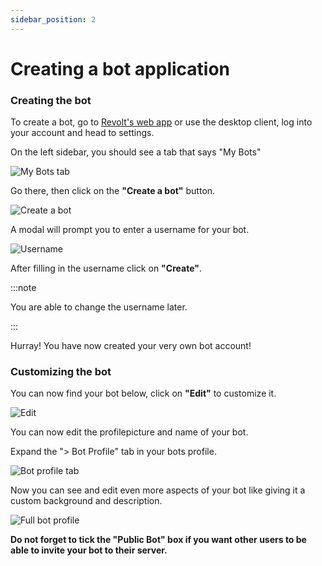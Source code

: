 ```yaml
---
sidebar_position: 2
---
```


#  Creating a bot application
  
### Creating the bot
To create a bot, go to [Revolt's web app](https://app.revolt.chat) or use the desktop client, log into your account and head to settings.

On the left sidebar, you should see a tab that says "My Bots"
  
![My Bots tab](https://i.imgur.com/yzWKcfo.png)
  
Go there, then click on the **"Create a bot"** button.
  
![Create a bot](https://i.imgur.com/dhjRZk7.png)
  
A modal will prompt you to enter a username for your bot. 

![Username](https://i.imgur.com/YPRXw1Q.png)
  
After filling in the username click on **"Create"**.

:::note

You are able to change the username later.

::: 
  
Hurray! You have now created your very own bot account!

### Customizing the bot
  
You can now find your bot below, click on **"Edit"** to customize it.
  
![Edit](https://i.imgur.com/MavBhVy.png)
  
You can now edit the profilepicture and name of your bot.

Expand the "> Bot Profile" tab in your bots profile.
  
![Bot profile tab](https://i.imgur.com/Dbnosyj.png)
  
Now you can see and edit even more aspects of your bot like giving it a custom background and description.
  
![Full bot profile](https://i.imgur.com/HnNkEGl.png)
  
**Do not forget to tick the "Public Bot" box if you want other users to be able to invite your bot to their server.**
